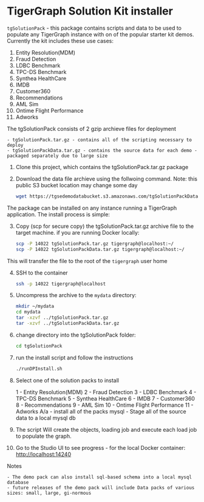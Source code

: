 # TigerGraph Solution Kit installer

`tgSolutionPack` - this package contains scripts and data to be used to populate any TigerGraph instance with on of the popular starter kit demos. Currently the kit includes these use cases:

<ol>
<li>Entity Resolution(MDM)</li>
<li>Fraud Detection</li>
<li>LDBC Benchmark</li>
<li>TPC-DS Benchmark</li>
<li>Synthea HealthCare</li>
<li>IMDB</li>
<li>Customer360</li>
<li>Recommendations</li>
<li>AML Sim</li>
<li>Ontime Flight Performance</li>
<li>Adworks</li>
</ol>

The tgSolutionPack consists of 2 gzip archieve files for deployment
   
    - tgSolutionPack.tar.gz - contains all of the scripting necessary to deploy
    - tgSolutionPackData.tar.gz - contains the source data for each demo - packaged separately due to large size

1. Clone this project, which contains the tgSolutionPack.tar.gz package

2.  Download the data file archieve using the follwoing command. Note: this public S3 bucket location may change some day

    ```bash
    wget https://tgsedemodatabucket.s3.amazonaws.com/tgSolutionPackData.tar.gz
    ```

The package can be installed on any instance running a TigerGraph application. The install process is simple:

3.  Copy (scp for secure copy) the tgSolutionPack.tar.gz archive file to the target machine. if you are running Docker locally:

    ```bash
    scp -P 14022 tgSolutionPack.tar.gz tigergraph@localhost:~/
    scp -P 14022 tgSolutionPackData.tar.gz tigergraph@localhost:~/
    ```
This will transfer the file to the root of the `tigergraph` user home

4.  SSH to the container

    ```bash
    ssh -p 14022 tigergraph@localhost
    ```

5.  Uncompress the archive to the `mydata` directory:

    ```bash
    mkdir ~/mydata
    cd mydata
    tar -xzvf ../tgSolutionPack.tar.gz
    tar -xzvf ../tgSolutionPackData.tar.gz
    ```

6.  change directory into the tgSolutionPack folder:

    ```bash
    cd tgSolutionPack
    ```

7.  run the install script and follow the instructions

    ```bash
    ./runDPInstall.sh
    ```

8.  Select one of the solution packs to install

    1 - Entity Resolution(MDM)
    2 - Fraud Detection
    3 - LDBC Benchmark
    4 - TPC-DS Benchmark
    5 - Synthea HealthCare
    6 - IMDB
    7 - Customer360
    8 - Recommendations
    9 - AML Sim
    10 - Ontime Flight Performance
    11 - Adworks
    A/a - install all of the packs
    mysql - Stage all of the source data to a local mysql db

9.  The script Will create the objects, loading job and execute each load job to populate the graph.

10.  Go to the Studio UI to see progress
    -   for the local Docker container: <http://localhost:14240>

Notes

    - The demo pack can also install sql-based schema into a local mysql database
    - future releases of the demo pack will include Data packs of various sizes: small, large, gi-normous

